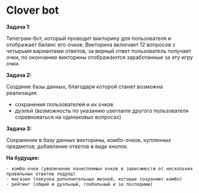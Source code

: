 # Clover bot

**Задача 1:**

Телеграм-бот, который проводит викторину для пользователя и отображает баланс его очков. Викторина включает 12 вопросов с четырьмя вариантами ответов, за верный ответ пользователь получает очки, по окончанию викторины отображаются заработанные за эту игру очки.

**Задача 2:**

Создание базы данных, благодаря которой станет возможна реализация: 
  
   - сохранения пользователей и их очков
   - дуэлей (возможность по указанию username другого пользователя соревноваться на одинаковых вопросах)
 
 
**Задача 3:**

Сохранение в базу данных викторины, комбо-очков, купленных предметов; добавление ответов в виде кнопок.

**На будущее:**

	- комбо-очки (увеличение начисляемых очков в зависимости от нескольких правильных ответов подряд)
	- магазин (покупка дополнительных жизней, которые сохраняют комбо)
	- рейтинг (общий и дуэльный, глобальный и за последнюю)
